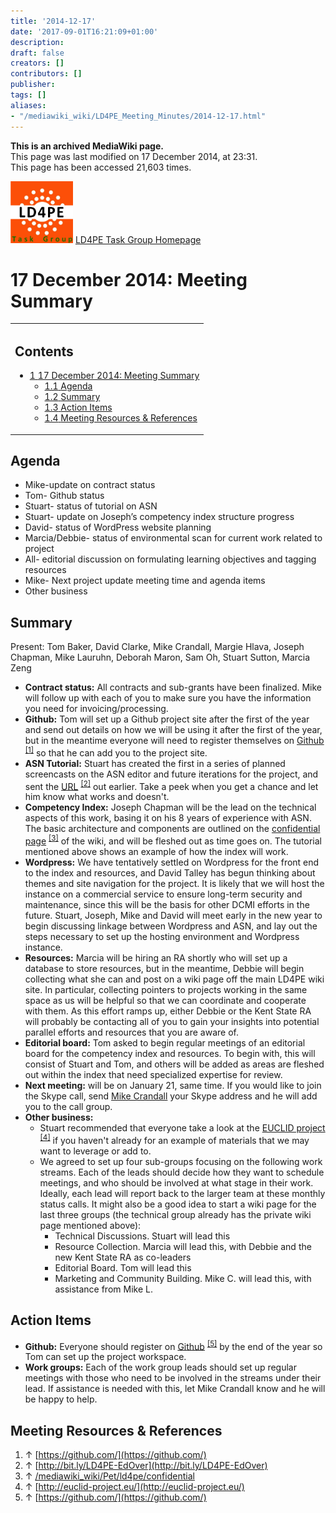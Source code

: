 ```yaml
---
title: '2014-12-17'
date: '2017-09-01T16:21:09+01:00'
description: 
draft: false
creators: []
contributors: []
publisher: 
tags: []
aliases:
- "/mediawiki_wiki/LD4PE_Meeting_Minutes/2014-12-17.html"
---
```


 **This is an archived MediaWiki page.**  
This page was last modified on 17 December 2014, at 23:31.  
This page has been accessed 21,603 times.

[<img alt="LD4PE logo" src="/mediawiki_wiki/images/Ld4pe.png" width="100" height="99">](/mediawiki_wiki/images/Ld4pe.png "LD4PE logo") [LD4PE Task Group Homepage](/mediawiki_wiki/Pet/ld4pe)

# 17 December 2014: Meeting Summary 
<table id="toc" class="toc">
  <tr>
    <td>
      <div id="toctitle">
        <h2>Contents</h2>
      </div>
      <ul>
        <li class="toclevel-1 tocsection-1">
          <a href="#17_December_2014:_Meeting_Summary"><span class="tocnumber">1</span> <span class="toctext">17 December 2014: Meeting Summary</span></a>
          <ul>
            <li class="toclevel-2 tocsection-2"><a href="#Agenda"><span class="tocnumber">1.1</span> <span class="toctext">Agenda</span></a></li>
            <li class="toclevel-2 tocsection-3"><a href="#Summary"><span class="tocnumber">1.2</span> <span class="toctext">Summary</span></a></li>
            <li class="toclevel-2 tocsection-4"><a href="#Action_Items"><span class="tocnumber">1.3</span> <span class="toctext">Action Items</span></a></li>
            <li class="toclevel-2 tocsection-5"><a href="#Meeting_Resources_.26_References"><span class="tocnumber">1.4</span> <span class="toctext">Meeting Resources &amp; References</span></a></li>
          </ul>
        </li>
      </ul>
    </td>
  </tr>
</table>


## Agenda 

- Mike-update on contract status
- Tom- Github status
- Stuart- status of tutorial on ASN
- Stuart- update on Joseph’s competency index structure progress
- David- status of WordPress website planning
- Marcia/Debbie- status of environmental scan for current work related to project
- All- editorial discussion on formulating learning objectives and tagging resources
- Mike- Next project update meeting time and agenda items
- Other business

## Summary 

Present: Tom Baker, David Clarke, Mike Crandall, Margie Hlava, Joseph Chapman, Mike Lauruhn, Deborah Maron, Sam Oh, Stuart Sutton, Marcia Zeng

- **Contract status:** All contracts and sub-grants have been finalized. Mike will follow up with each of you to make sure you have the information you need for invoicing/processing.
- **Github:** Tom will set up a Github project site after the first of the year and send out details on how we will be using it after the first of the year, but in the meantime everyone will need to register themselves on [Github](https://github.com/) <sup id="cite_ref-0" class="reference"><a href="#cite_note-0">[1]</a></sup> so that he can add you to the project site.
- **ASN Tutorial:** Stuart has created the first in a series of planned screencasts on the ASN editor and future iterations for the project, and sent the [URL](http://bit.ly/LD4PE-EdOver) <sup id="cite_ref-1" class="reference"><a href="#cite_note-1">[2]</a></sup> out earlier. Take a peek when you get a chance and let him know what works and doesn't.
- **Competency Index:** Joseph Chapman will be the lead on the technical aspects of this work, basing it on his 8 years of experience with ASN. The basic architecture and components are outlined on the [confidential page](/mediawiki_wiki/Pet/ld4pe/confidential) <sup id="cite_ref-2" class="reference"><a href="#cite_note-2">[3]</a></sup> of the wiki, and will be fleshed out as time goes on. The tutorial mentioned above shows an example of how the index will work.
- **Wordpress:** We have tentatively settled on Wordpress for the front end to the index and resources, and David Talley has begun thinking about themes and site navigation for the project. It is likely that we will host the instance on a commercial service to ensure long-term security and maintenance, since this will be the basis for other DCMI efforts in the future. Stuart, Joseph, Mike and David will meet early in the new year to begin discussing linkage between Wordpress and ASN, and lay out the steps necessary to set up the hosting environment and Wordpress instance.
- **Resources:** Marcia will be hiring an RA shortly who will set up a database to store resources, but in the meantime, Debbie will begin collecting what she can and post on a wiki page off the main LD4PE wiki site. In particular, collecting pointers to projects working in the same space as us will be helpful so that we can coordinate and cooperate with them. As this effort ramps up, either Debbie or the Kent State RA will probably be contacting all of you to gain your insights into potential parallel efforts and resources that you are aware of.
- **Editorial board:** Tom asked to begin regular meetings of an editorial board for the competency index and resources. To begin with, this will consist of Stuart and Tom, and others will be added as areas are fleshed out within the index that need specialized expertise for review. 
- **Next meeting:** will be on January 21, same time. If you would like to join the Skype call, send [Mike Crandall](mailto:mikecran@uw.edu) your Skype address and he will add you to the call group.
- **Other business:**
  - Stuart recommended that everyone take a look at the [EUCLID project](http://euclid-project.eu/) <sup id="cite_ref-3" class="reference"><a href="#cite_note-3">[4]</a></sup> if you haven't already for an example of materials that we may want to leverage or add to.
  - We agreed to set up four sub-groups focusing on the following work streams. Each of the leads should decide how they want to schedule meetings, and who should be involved at what stage in their work. Ideally, each lead will report back to the larger team at these monthly status calls. It might also be a good idea to start a wiki page for the last three groups (the technical group already has the private wiki page mentioned above):
    - Technical Discussions. Stuart will lead this
    - Resource Collection. Marcia will lead this, with Debbie and the new Kent State RA as co-leaders
    - Editorial Board. Tom will lead this
    - Marketing and Community Building. Mike C. will lead this, with assistance from Mike L.

## Action Items 

- **Github:** Everyone should register on [Github](https://github.com/) <sup id="cite_ref-4" class="reference"><a href="#cite_note-4">[5]</a></sup> by the end of the year so Tom can set up the project workspace.
- **Work groups:** Each of the work group leads should set up regular meetings with those who need to be involved in the streams under their lead. If assistance is needed with this, let Mike Crandall know and he will be happy to help.

## Meeting Resources & References 

1. ↑ [https://github.com/](https://github.com/)
2. ↑ [http://bit.ly/LD4PE-EdOver](http://bit.ly/LD4PE-EdOver)
3. ↑ [/mediawiki_wiki/Pet/ld4pe/confidential](/mediawiki_wiki/Pet/ld4pe/confidential)
4. ↑ [http://euclid-project.eu/](http://euclid-project.eu/)
5. ↑ [https://github.com/](https://github.com/)

